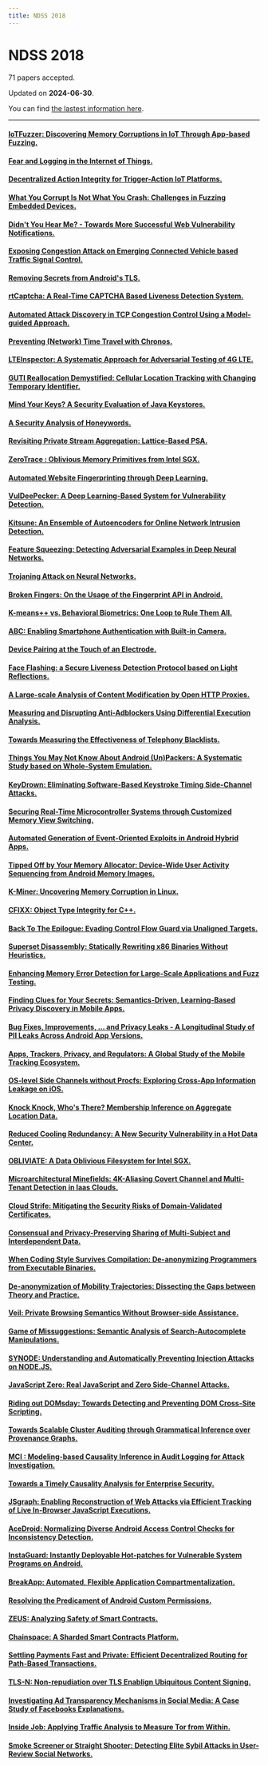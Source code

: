 ```yaml
---
title: NDSS 2018
---
```


# NDSS 2018

71 papers accepted.

Updated on **2024-06-30**.



You can find [the lastest information here](https://dblp.org/db/conf/ndss/ndss2018.html).

---

#### [IoTFuzzer: Discovering Memory Corruptions in IoT Through App-based Fuzzing.](https://www.ndss-symposium.org/wp-content/uploads/2018/02/ndss2018_01A-1_Chen_paper.pdf)

#### [Fear and Logging in the Internet of Things.](https://www.ndss-symposium.org/wp-content/uploads/2018/02/ndss2018_01A-2_Wang_paper.pdf)

#### [Decentralized Action Integrity for Trigger-Action IoT Platforms.](https://www.ndss-symposium.org/wp-content/uploads/2018/02/ndss2018_01A-3_Fernandes_paper.pdf)

#### [What You Corrupt Is Not What You Crash: Challenges in Fuzzing Embedded Devices.](https://www.ndss-symposium.org/wp-content/uploads/2018/02/ndss2018_01A-4_Muench_paper.pdf)

#### [Didn't You Hear Me? - Towards More Successful Web Vulnerability Notifications.](https://www.ndss-symposium.org/wp-content/uploads/2018/02/ndss2018_01B-1_Stock_paper.pdf)

#### [Exposing Congestion Attack on Emerging Connected Vehicle based Traffic Signal Control.](https://www.ndss-symposium.org/wp-content/uploads/2018/02/ndss2018_01B-2_Chen_paper.pdf)

#### [Removing Secrets from Android's TLS.](https://www.ndss-symposium.org/wp-content/uploads/2018/02/ndss2018_01B-3_Lee_paper.pdf)

#### [rtCaptcha: A Real-Time CAPTCHA Based Liveness Detection System.](https://www.ndss-symposium.org/wp-content/uploads/2018/02/ndss2018_01B-4_Uzun_paper.pdf)

#### [Automated Attack Discovery in TCP Congestion Control Using a Model-guided Approach.](https://www.ndss-symposium.org/wp-content/uploads/2018/02/ndss2018_02A-1_Jero_paper.pdf)

#### [Preventing (Network) Time Travel with Chronos.](https://www.ndss-symposium.org/wp-content/uploads/2018/02/ndss2018_02A-2_Deutsch_paper.pdf)

#### [LTEInspector: A Systematic Approach for Adversarial Testing of 4G LTE.](https://www.ndss-symposium.org/wp-content/uploads/2018/02/ndss2018_02A-3_Hussain_paper.pdf)

#### [GUTI Reallocation Demystified: Cellular Location Tracking with Changing Temporary Identifier.](https://www.ndss-symposium.org/wp-content/uploads/2018/02/ndss2018_02A-4_Hong_paper.pdf)

#### [Mind Your Keys? A Security Evaluation of Java Keystores.](https://www.ndss-symposium.org/wp-content/uploads/2018/02/ndss2018_02B-1_Focardi_paper.pdf)

#### [A Security Analysis of Honeywords.](https://www.ndss-symposium.org/wp-content/uploads/2018/02/ndss2018_02B-2_Wang_paper.pdf)

#### [Revisiting Private Stream Aggregation: Lattice-Based PSA.](https://www.ndss-symposium.org/wp-content/uploads/2018/02/ndss2018_02B-3_Becker_paper.pdf)

#### [ZeroTrace : Oblivious Memory Primitives from Intel SGX.](https://www.ndss-symposium.org/wp-content/uploads/2018/02/ndss2018_02B-4_Sasy_paper.pdf)

#### [Automated Website Fingerprinting through Deep Learning.](https://www.ndss-symposium.org/wp-content/uploads/2018/02/ndss2018_03A-1_Rimmer_paper.pdf)

#### [VulDeePecker: A Deep Learning-Based System for Vulnerability Detection.](https://www.ndss-symposium.org/wp-content/uploads/2018/02/ndss2018_03A-2_Li_paper.pdf)

#### [Kitsune: An Ensemble of Autoencoders for Online Network Intrusion Detection.](https://www.ndss-symposium.org/wp-content/uploads/2018/02/ndss2018_03A-3_Mirsky_paper.pdf)

#### [Feature Squeezing: Detecting Adversarial Examples in Deep Neural Networks.](https://www.ndss-symposium.org/wp-content/uploads/2018/02/ndss2018_03A-4_Xu_paper.pdf)

#### [Trojaning Attack on Neural Networks.](https://www.ndss-symposium.org/wp-content/uploads/2018/02/ndss2018_03A-5_Liu_paper.pdf)

#### [Broken Fingers: On the Usage of the Fingerprint API in Android.](https://www.ndss-symposium.org/wp-content/uploads/2018/02/ndss2018_03B-1_Bianchi_paper.pdf)

#### [K-means++ vs. Behavioral Biometrics: One Loop to Rule Them All.](https://www.ndss-symposium.org/wp-content/uploads/2018/02/ndss2018_03B-2_Negi_paper.pdf)

#### [ABC: Enabling Smartphone Authentication with Built-in Camera.](https://www.ndss-symposium.org/wp-content/uploads/2018/02/ndss2018_03B-3_Ba_paper.pdf)

#### [Device Pairing at the Touch of an Electrode.](https://www.ndss-symposium.org/wp-content/uploads/2018/02/ndss2018_03B-4_Roeschlin_paper.pdf)

#### [Face Flashing: a Secure Liveness Detection Protocol based on Light Reflections.](https://www.ndss-symposium.org/wp-content/uploads/2019/02/ndss2018_03B-5_Tang_paper-updated.pdf)

#### [A Large-scale Analysis of Content Modification by Open HTTP Proxies.](https://www.ndss-symposium.org/wp-content/uploads/2018/02/ndss2018_04A-1_Tsirantonakis_paper.pdf)

#### [Measuring and Disrupting Anti-Adblockers Using Differential Execution Analysis.](https://www.ndss-symposium.org/wp-content/uploads/2018/02/ndss2018_04A-2_Zhu_paper.pdf)

#### [Towards Measuring the Effectiveness of Telephony Blacklists.](https://www.ndss-symposium.org/wp-content/uploads/2018/02/ndss2018_04A-3_Pandit_paper.pdf)

#### [Things You May Not Know About Android (Un)Packers: A Systematic Study based on Whole-System Emulation.](https://www.ndss-symposium.org/wp-content/uploads/2018/02/ndss2018_04A-4_Duan_paper.pdf)

#### [KeyDrown: Eliminating Software-Based Keystroke Timing Side-Channel Attacks.](https://www.ndss-symposium.org/wp-content/uploads/2018/02/ndss2018_04B-1_Schwarz_paper.pdf)

#### [Securing Real-Time Microcontroller Systems through Customized Memory View Switching.](https://www.ndss-symposium.org/wp-content/uploads/2018/02/ndss2018_04B-2_Kim_paper.pdf)

#### [Automated Generation of Event-Oriented Exploits in Android Hybrid Apps.](https://www.ndss-symposium.org/wp-content/uploads/2018/02/ndss2018_04B-3_Yang_paper.pdf)

#### [Tipped Off by Your Memory Allocator: Device-Wide User Activity Sequencing from Android Memory Images.](https://www.ndss-symposium.org/wp-content/uploads/2018/02/ndss2018_04B-4_Bhatia_paper.pdf)

#### [K-Miner: Uncovering Memory Corruption in Linux.](https://www.ndss-symposium.org/wp-content/uploads/2018/02/ndss2018_05A-1_Gens_paper.pdf)

#### [CFIXX: Object Type Integrity for C++.](https://www.ndss-symposium.org/wp-content/uploads/2018/02/ndss2018_05A-2_Burow_paper.pdf)

#### [Back To The Epilogue: Evading Control Flow Guard via Unaligned Targets.](https://www.ndss-symposium.org/wp-content/uploads/2018/02/ndss2018_05A-3_Biondo_paper.pdf)

#### [Superset Disassembly: Statically Rewriting x86 Binaries Without Heuristics.](https://www.ndss-symposium.org/wp-content/uploads/2018/02/ndss2018_05A-4_Bauman_paper.pdf)

#### [Enhancing Memory Error Detection for Large-Scale Applications and Fuzz Testing.](https://www.ndss-symposium.org/wp-content/uploads/2018/02/ndss2018_05A-5_Han_paper.pdf)

#### [Finding Clues for Your Secrets: Semantics-Driven, Learning-Based Privacy Discovery in Mobile Apps.](https://www.ndss-symposium.org/wp-content/uploads/2018/02/ndss2018_05B-1_Nan_paper.pdf)

#### [Bug Fixes, Improvements, ... and Privacy Leaks - A Longitudinal Study of PII Leaks Across Android App Versions.](https://www.ndss-symposium.org/wp-content/uploads/2018/02/ndss2018_05B-2_Ren_paper.pdf)

#### [Apps, Trackers, Privacy, and Regulators: A Global Study of the Mobile Tracking Ecosystem.](https://www.ndss-symposium.org/wp-content/uploads/2018/02/ndss2018_05B-3_Razaghpanah_paper.pdf)

#### [OS-level Side Channels without Procfs: Exploring Cross-App Information Leakage on iOS.](https://www.ndss-symposium.org/wp-content/uploads/2018/02/ndss2018_05B-4_Zhang_paper.pdf)

#### [Knock Knock, Who's There? Membership Inference on Aggregate Location Data.](https://www.ndss-symposium.org/wp-content/uploads/2018/02/ndss2018_05B-5_Pyrgelis_paper.pdf)

#### [Reduced Cooling Redundancy: A New Security Vulnerability in a Hot Data Center.](https://www.ndss-symposium.org/wp-content/uploads/2018/02/ndss2018_06A-1_Gao_paper.pdf)

#### [OBLIVIATE: A Data Oblivious Filesystem for Intel SGX.](https://www.ndss-symposium.org/wp-content/uploads/2018/02/ndss2018_06A-2_Ahmad_paper.pdf)

#### [Microarchitectural Minefields: 4K-Aliasing Covert Channel and Multi-Tenant Detection in Iaas Clouds.](https://www.ndss-symposium.org/wp-content/uploads/2018/02/ndss2018_06A-3_Sullivan_paper.pdf)

#### [Cloud Strife: Mitigating the Security Risks of Domain-Validated Certificates.](https://www.ndss-symposium.org/wp-content/uploads/2018/02/ndss2018_06A-4_Borgolte_paper.pdf)

#### [Consensual and Privacy-Preserving Sharing of Multi-Subject and Interdependent Data.](https://www.ndss-symposium.org/wp-content/uploads/2018/07/ndss2018_06B-1_Olteanu_paper.pdf)

#### [When Coding Style Survives Compilation: De-anonymizing Programmers from Executable Binaries.](https://www.ndss-symposium.org/wp-content/uploads/2018/02/ndss2018_06B-2_Caliskan_paper.pdf)

#### [De-anonymization of Mobility Trajectories: Dissecting the Gaps between Theory and Practice.](https://www.ndss-symposium.org/wp-content/uploads/2018/02/ndss2018_06B-3_Wang_paper.pdf)

#### [Veil: Private Browsing Semantics Without Browser-side Assistance.](https://www.ndss-symposium.org/wp-content/uploads/2018/02/ndss2018_06B-4_Wang_paper.pdf)

#### [Game of Missuggestions: Semantic Analysis of Search-Autocomplete Manipulations.](https://www.ndss-symposium.org/wp-content/uploads/2018/02/ndss2018_07A-1_Wang_paper.pdf)

#### [SYNODE: Understanding and Automatically Preventing Injection Attacks on NODE.JS.](https://www.ndss-symposium.org/wp-content/uploads/2018/02/ndss2018_07A-2_Staicu_paper.pdf)

#### [JavaScript Zero: Real JavaScript and Zero Side-Channel Attacks.](https://www.ndss-symposium.org/wp-content/uploads/2018/02/ndss2018_07A-3_Schwarz_paper.pdf)

#### [Riding out DOMsday: Towards Detecting and Preventing DOM Cross-Site Scripting.](https://www.ndss-symposium.org/wp-content/uploads/2018/02/ndss2018_07A-4_Melicher_paper.pdf)

#### [Towards Scalable Cluster Auditing through Grammatical Inference over Provenance Graphs.](https://www.ndss-symposium.org/wp-content/uploads/2018/02/ndss2018_07B-1_Hassan_paper.pdf)

#### [MCI : Modeling-based Causality Inference in Audit Logging for Attack Investigation.](https://www.ndss-symposium.org/wp-content/uploads/2018/02/ndss2018_07B-2_Kwon_paper.pdf)

#### [Towards a Timely Causality Analysis for Enterprise Security.](https://www.ndss-symposium.org/wp-content/uploads/2018/02/ndss2018_07B-3_Liu_paper.pdf)

#### [JSgraph: Enabling Reconstruction of Web Attacks via Efficient Tracking of Live In-Browser JavaScript Executions.](https://www.ndss-symposium.org/wp-content/uploads/2018/02/ndss2018_07B-4_Li_paper.pdf)

#### [AceDroid: Normalizing Diverse Android Access Control Checks for Inconsistency Detection.](https://www.ndss-symposium.org/wp-content/uploads/2018/02/ndss2018_08-1_Aafer_paper.pdf)

#### [InstaGuard: Instantly Deployable Hot-patches for Vulnerable System Programs on Android.](https://www.ndss-symposium.org/wp-content/uploads/2018/03/ndss2018_08-2_Chen_paper.pdf)

#### [BreakApp: Automated, Flexible Application Compartmentalization.](https://www.ndss-symposium.org/wp-content/uploads/2018/02/ndss2018_08-3_Vasilakis_paper.pdf)

#### [Resolving the Predicament of Android Custom Permissions.](https://www.ndss-symposium.org/wp-content/uploads/2018/02/ndss2018_08-4_Tuncay_paper.pdf)

#### [ZEUS: Analyzing Safety of Smart Contracts.](https://www.ndss-symposium.org/wp-content/uploads/2018/02/ndss2018_09-1_Kalra_paper.pdf)

#### [Chainspace: A Sharded Smart Contracts Platform.](https://www.ndss-symposium.org/wp-content/uploads/2018/02/ndss2018_09-2_Al-Bassam_paper.pdf)

#### [Settling Payments Fast and Private: Efficient Decentralized Routing for Path-Based Transactions.](https://www.ndss-symposium.org/wp-content/uploads/2018/02/ndss2018_09-3_Roos_paper.pdf)

#### [TLS-N: Non-repudiation over TLS Enablign Ubiquitous Content Signing.](https://www.ndss-symposium.org/wp-content/uploads/2018/02/ndss2018_09-4_Ritzdorf_paper.pdf)

#### [Investigating Ad Transparency Mechanisms in Social Media: A Case Study of Facebooks Explanations.](https://www.ndss-symposium.org/wp-content/uploads/2018/02/ndss2018_10-1_Andreou_paper.pdf)

#### [Inside Job: Applying Traffic Analysis to Measure Tor from Within.](https://www.ndss-symposium.org/wp-content/uploads/2018/02/ndss2018_10-2_Jansen_paper.pdf)

#### [Smoke Screener or Straight Shooter: Detecting Elite Sybil Attacks in User-Review Social Networks.](https://www.ndss-symposium.org/wp-content/uploads/2018/02/ndss2018_10-3_Zheng_paper.pdf)

